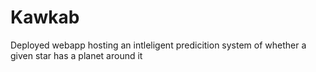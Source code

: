 # Kawkab
Deployed webapp hosting an intleligent predicition system of whether a given star has a planet around it

